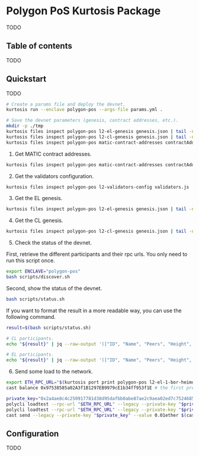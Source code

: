 # Polygon PoS Kurtosis Package

TODO

## Table of contents

TODO

## Quickstart

TODO

```bash
# Create a params file and deploy the devnet.
kurtosis run --enclave polygon-pos --args-file params.yml .

# Save the devnet parameters (genesis, contract addresses, etc.).
mkdir -p ./tmp
kurtosis files inspect polygon-pos l2-el-genesis genesis.json | tail -n +2 | jq > ./tmp/l2-el-genesis.json
kurtosis files inspect polygon-pos l2-cl-genesis genesis.json | tail -n +2 | jq > ./tmp/l2-cl-genesis.json
kurtosis files inspect polygon-pos matic-contract-addresses contractAddresses.json | tail -n +2 | jq > ./tmp/contract-addresses.json
```

1. Get MATIC contract addresses.

```bash
kurtosis files inspect polygon-pos matic-contract-addresses contractAddresses.json | tail -n +2 | jq
```

2. Get the validators configuration.

```bash
kurtosis files inspect polygon-pos l2-validators-config validators.js | tail -n +2
```

3. Get the EL genesis.

```bash
kurtosis files inspect polygon-pos l2-el-genesis genesis.json | tail -n +2 | jq
```

4. Get the CL genesis.

```bash
kurtosis files inspect polygon-pos l2-cl-genesis genesis.json | tail -n +2 | jq
```

5. Check the status of the devnet.

First, retrieve the different participants and their rpc urls. You only need to run this script once.

```bash
export ENCLAVE="polygon-pos"
bash scripts/discover.sh
```

Second, show the status of the devnet.

```bash
bash scripts/status.sh
```

If you want to format the result in a more readable way, you can use the following command.

```bash
result=$(bash scripts/status.sh)

# CL participants.
echo "${result}" | jq --raw-output '(["ID", "Name", "Peers", "Height", "Latest Block Hash", "Is Syncing"] | (., map(length*"-"))), (.participants.cl[] | [.id, .name, .peers, .height, .latestBlockHash[:10], .isSyncing]) | @tsv' | column -ts $'\t'

# EL participants.
echo "${result}" | jq --raw-output '(["ID", "Name", "Peers", "Height", "Latest Block Hash", "Is Syncing"] | (., map(length*"-"))), (.participants.el[] | [.id, .name, .peers, .height, .latestBlockHash[:10], .isSyncing]) | @tsv' | column -ts $'\t'
```

6. Send some load to the network.

```bash
export ETH_RPC_URL="$(kurtosis port print polygon-pos l2-el-1-bor-heimdall-validator rpc)"
cast balance 0x97538585a02A3f1B1297EB9979cE1b34ff953f1E # the first pre-funded account

private_key="0x2a4ae8c4c250917781d38d95dafbb0abe87ae2c9aea02ed7c7524685358e49c2"
polycli loadtest --rpc-url "$ETH_RPC_URL" --legacy --private-key "$private_key" --verbosity 700 --requests 500 --rate-limit 10 --mode t
polycli loadtest --rpc-url "$ETH_RPC_URL" --legacy --private-key "$private_key" --verbosity 700 --requests 500 --rate-limit 10 --mode 2
cast send --legacy --private-key "$private_key" --value 0.01ether $(cast address-zero)
```

## Configuration

TODO
